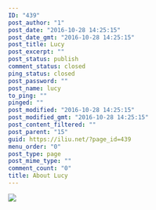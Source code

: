 ```yaml
---
ID: "439"
post_author: "1"
post_date: "2016-10-28 14:25:15"
post_date_gmt: "2016-10-28 14:25:15"
post_title: Lucy
post_excerpt: ""
post_status: publish
comment_status: closed
ping_status: closed
post_password: ""
post_name: lucy
to_ping: ""
pinged: ""
post_modified: "2016-10-28 14:25:15"
post_modified_gmt: "2016-10-28 14:25:15"
post_content_filtered: ""
post_parent: "15"
guid: https://iliu.net/?page_id=439
menu_order: "0"
post_type: page
post_mime_type: ""
comment_count: "0"
title: About Lucy
---
```


<img src="{{ site.url }}/hardhat.jpg" />

